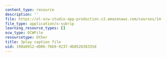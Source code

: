 ```yaml
---
content_type: resource
description: ''
file: https://ol-ocw-studio-app-production.s3.amazonaws.com/courses/14-01-principles-of-microeconomics-fall-2018/190a0912d00b7bb992374b052638335d_ZLnj2cnCPGE.srt
file_type: application/x-subrip
learning_resource_types: []
ocw_type: OCWFile
resourcetype: Other
title: 3play caption file
uid: 190a0912-d00b-7bb9-9237-4b052638335d
---
```

